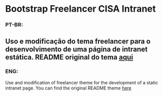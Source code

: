 # Bootstrap Freelancer CISA Intranet

### PT-BR:
Uso e modificação do tema freelancer para o desenvolvimento de uma página de intranet estática.
README original do tema [aqui](ORIGINAL-README.md)
---
### ENG:
Use and modification of freelancer theme for the development of a static intranet page.
 You can find the original README theme [here](ORIGINAL-README.md)
